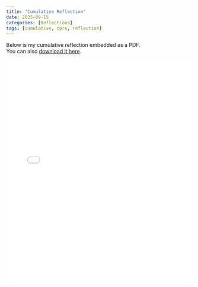 ```yaml
---
title: "Cumulative Reflection"
date: 2025-09-15
categories: [Reflections]
tags: [cumulative, cpre, reflection]
---
```


Below is my cumulative reflection embedded as a PDF.  
You can also [download it here](/assets/pdf/cumulative.pdf).

<embed 
  src="/assets/pdf/cumulative.pdf" 
  type="application/pdf" 
  width="100%" 
  height="600px" />
